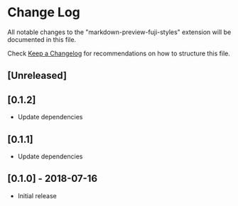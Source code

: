 # Change Log

All notable changes to the "markdown-preview-fuji-styles" extension will be documented in this file.

Check [Keep a Changelog](http://keepachangelog.com/) for recommendations on how to structure this file.

## [Unreleased]

## [0.1.2]

- Update dependencies

## [0.1.1]

- Update dependencies

## [0.1.0] - 2018-07-16

- Initial release
